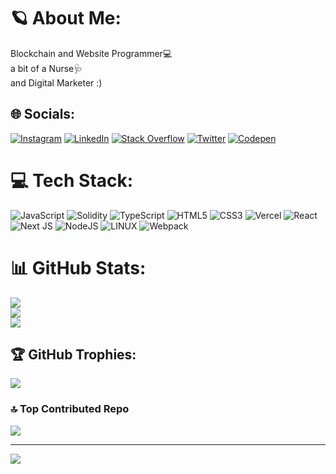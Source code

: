 # 🪐 About Me:
Blockchain and Website Programmer💻<br>a bit of a Nurse🩺<br>and Digital Marketer :)


## 🌐 Socials:
[![Instagram](https://img.shields.io/badge/Instagram-%23E4405F.svg?logo=Instagram&logoColor=white)](https://instagrma.com/arta.0.1/) [![LinkedIn](https://img.shields.io/badge/LinkedIn-%230077B5.svg?logo=linkedin&logoColor=white)](https://www.linkedin.com/in/arta-yaqubi-998609236/) [![Stack Overflow](https://img.shields.io/badge/-Stackoverflow-FE7A16?logo=stack-overflow&logoColor=white)](https://stackoverflow.com/users/18847570) [![Twitter](https://img.shields.io/badge/Twitter-%231DA1F2.svg?logo=Twitter&logoColor=white)](https://twitter.com/@Arta1__) [![Codepen](https://img.shields.io/badge/Codepen-000000?style=for-the-badge&logo=codepen&logoColor=white)](https://codepen.io/arta-01) 

# 💻 Tech Stack:
![JavaScript](https://img.shields.io/badge/javascript-%23323330.svg?style=flat&logo=javascript&logoColor=%23F7DF1E) ![Solidity](https://img.shields.io/badge/Solidity-%23363636.svg?style=flat&logo=solidity&logoColor=white) ![TypeScript](https://img.shields.io/badge/typescript-%23007ACC.svg?style=flat&logo=typescript&logoColor=white) ![HTML5](https://img.shields.io/badge/html5-%23E34F26.svg?style=flat&logo=html5&logoColor=white) ![CSS3](https://img.shields.io/badge/css3-%231572B6.svg?style=flat&logo=css3&logoColor=white) ![Vercel](https://img.shields.io/badge/vercel-%23000000.svg?style=flat&logo=vercel&logoColor=white) ![React](https://img.shields.io/badge/react-%2320232a.svg?style=flat&logo=react&logoColor=%2361DAFB) ![Next JS](https://img.shields.io/badge/Next-black?style=flat&logo=next.js&logoColor=white) ![NodeJS](https://img.shields.io/badge/node.js-6DA55F?style=flat&logo=node.js&logoColor=white) ![LINUX](https://img.shields.io/badge/Linux-FCC624?style=flat&logo=linux&logoColor=black) ![Webpack](https://img.shields.io/badge/webpack-%238DD6F9.svg?style=flat&logo=webpack&logoColor=black)
# 📊 GitHub Stats:
![](https://github-readme-stats.vercel.app/api?username=arta-01&theme=great-gatsby&hide_border=false&include_all_commits=false&count_private=false)<br/>
![](https://github-readme-streak-stats.herokuapp.com/?user=arta-01&theme=great-gatsby&hide_border=false)<br/>
![](https://github-readme-stats.vercel.app/api/top-langs/?username=arta-01&theme=great-gatsby&hide_border=false&include_all_commits=false&count_private=false&layout=compact)

## 🏆 GitHub Trophies:
![](https://github-profile-trophy.vercel.app/?username=arta-01&theme=chalk&no-frame=true&no-bg=false&margin-w=4)

### 🔝 Top Contributed Repo
![](https://github-contributor-stats.vercel.app/api?username=arta-01&limit=5&theme=nord&combine_all_yearly_contributions=true)

---
[![](https://visitcount.itsvg.in/api?id=arta-01&icon=0&color=6)](https://visitcount.itsvg.in)

<!-- Proudly created with GPRM ( https://gprm.itsvg.in ) -->
